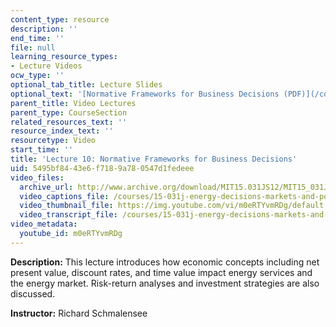 ```yaml
---
content_type: resource
description: ''
end_time: ''
file: null
learning_resource_types:
- Lecture Videos
ocw_type: ''
optional_tab_title: Lecture Slides
optional_text: '[Normative Frameworks for Business Decisions (PDF)](/courses/15-031j-energy-decisions-markets-and-policies-spring-2012/resources/mit15_031js12_lec10)'
parent_title: Video Lectures
parent_type: CourseSection
related_resources_text: ''
resource_index_text: ''
resourcetype: Video
start_time: ''
title: 'Lecture 10: Normative Frameworks for Business Decisions'
uid: 5495bf84-43e6-f718-9a78-0547d1fedeee
video_files:
  archive_url: http://www.archive.org/download/MIT15.031JS12/MIT15_031JS12_lec10_300k.mp4
  video_captions_file: /courses/15-031j-energy-decisions-markets-and-policies-spring-2012/617f51846b4d5342b3033c580fb476fa_m0eRTYvmRDg.vtt
  video_thumbnail_file: https://img.youtube.com/vi/m0eRTYvmRDg/default.jpg
  video_transcript_file: /courses/15-031j-energy-decisions-markets-and-policies-spring-2012/dfeadb6968018084b292f25038816ced_m0eRTYvmRDg.pdf
video_metadata:
  youtube_id: m0eRTYvmRDg
---
```


**Description:** This lecture introduces how economic concepts including net present value, discount rates, and time value impact energy services and the energy market. Risk-return analyses and investment strategies are also discussed.

**Instructor:** Richard Schmalensee

